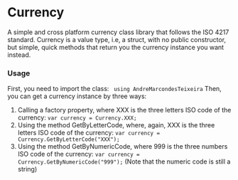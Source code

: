 # Currency
A simple and cross platform currency class library that follows the ISO 4217 standard.
Currency is a value type, i.e, a struct, with no public constructor, but simple, quick methods that return you the currency instance you want instead.

### Usage
First, you need to import the class: ` using AndreMarcondesTeixeira`
Then, you can get a currency instance by three ways:

1. Calling a factory property, where XXX is the three letters ISO code of the currency: `var currency = Currency.XXX;`
2. Using the method GetByLetterCode, where, again, XXX is the three letters ISO code of the currency: `var currency = Currency.GetByLetterCode("XXX");`
3. Using the method GetByNumericCode, where 999 is the three numbers ISO code of the currency: `var currency = Currency.GetByNumericCode("999");` (Note that the numeric code is still a string)